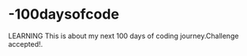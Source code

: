 # -100daysofcode
LEARNING
    This is about my next  100 days of coding journey.Challenge accepted!.
    

